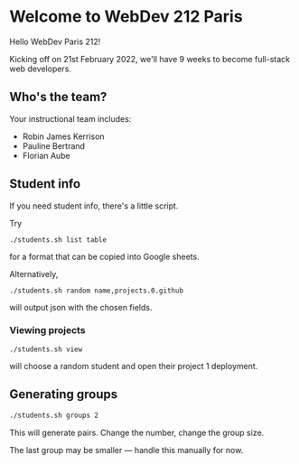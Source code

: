 # Welcome to WebDev 212 Paris

Hello WebDev Paris 212!

Kicking off on 21st February 2022, we'll have 9 weeks to become full-stack web developers.

## Who's the team?

Your instructional team includes:

- Robin James Kerrison
- Pauline Bertrand
- Florian Aube

## Student info

If you need student info, there's a little script.

Try

```
./students.sh list table
```

for a format that can be copied into Google sheets.

Alternatively,

```
./students.sh random name,projects.0.github
```

will output json with the chosen fields.

### Viewing projects

```
./students.sh view
```

will choose a random student and open their project 1 deployment.

## Generating groups

```sh
./students.sh groups 2
```

This will generate pairs. Change the number, change the group size.

The last group may be smaller — handle this manually for now.

